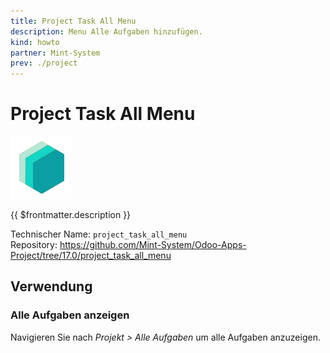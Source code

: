 ```yaml
---
title: Project Task All Menu
description: Menu Alle Aufgaben hinzufügen.
kind: howto
partner: Mint-System
prev: ./project
---
```

# Project Task All Menu
![icon_oms_box](attachments/icons_odoo_mint_system.png)

{{ $frontmatter.description }}

Technischer Name: `project_task_all_menu`\
Repository: <https://github.com/Mint-System/Odoo-Apps-Project/tree/17.0/project_task_all_menu>

## Verwendung

### Alle Aufgaben anzeigen

Navigieren Sie nach *Projekt > Alle Aufgaben* um alle Aufgaben anzuzeigen.
